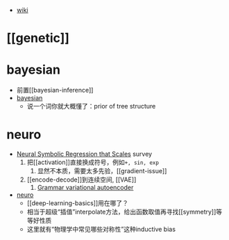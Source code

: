 - [wiki](https://en.wikipedia.org/wiki/Symbolic_regression)
# [[genetic]]
# bayesian
- 前置[[bayesian-inference]]
- [bayesian](https://arxiv.org/pdf/1910.08892.pdf)
  - 说一个词你就大概懂了：prior of tree structure
# neuro
- [Neural Symbolic Regression that Scales](https://arxiv.org/pdf/2106.06427.pdf) survey
  1. 把[[activation]]直接换成符号，例如`+, sin, exp`
     1. 显然不本质，需要太多先验，[[gradient-issue]]
  2. [[encode-decode]]到连续空间, [[VAE]]
     1. [Grammar variational autoencoder](http://proceedings.mlr.press/v70/kusner17a/kusner17a.pdf)
- [neuro](https://www.ncbi.nlm.nih.gov/pmc/articles/PMC7159912/pdf/aay2631.pdf)
  - [[deep-learning-basics]]用在哪了？
  - 相当于超级“插值”interpolate方法，给出函数取值再寻找[[symmetry]]等等好性质
  - 这里就有“物理学中常见哪些对称性”这种inductive bias